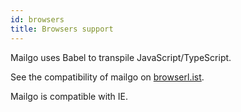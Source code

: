 ```yaml
---
id: browsers
title: Browsers support
---
```


Mailgo uses Babel to transpile JavaScript/TypeScript.

See the compatibility of mailgo on <a href="https://browserl.ist/?q=defaults">browserl.ist</a>.

Mailgo is compatible with IE.
